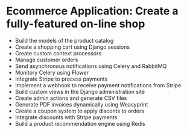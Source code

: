 # Ecommerce Application: Create a fully-featured on-line shop

- Build the models of the product catalog
- Create a shopping cart using Django sessions
- Create custom context processors
- Manage customer orders
- Send asynchronous notifications using Celery and RabbitMQ
- Monitory Celery using Flower
- Integrate Stripe to process payments
- Implement a webhook to receive payment notifications from Stripe
- Build custom views in the Django administration site
- Create admin actions and generate CSV files
- Generate PDF invoices dynamically using Weasyprint
- Create a coupon system to apply disconts to orders
- Integrate discounts with Stripe payments
- Build a product recommendation engine using Redis
